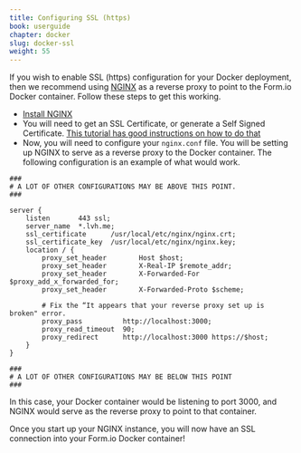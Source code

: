 ```yaml
---
title: Configuring SSL (https)
book: userguide
chapter: docker
slug: docker-ssl
weight: 55
---
```

If you wish to enable SSL (https) configuration for your Docker deployment, then we recommend using [NGINX](https://www.nginx.com) as a reverse proxy to point to the Form.io Docker container. Follow these steps to get this working.

 - [Install NGINX](https://www.nginx.com/resources/admin-guide/installing-nginx-open-source/)
 - You will need to get an SSL Certificate, or generate a Self Signed Certificate. [This tutorial has good instructions on how to do that](https://www.digitalocean.com/community/tutorials/how-to-create-an-ssl-certificate-on-nginx-for-ubuntu-14-04)
 - Now, you will need to configure your `nginx.conf` file. You will be setting up NGINX to serve as a reverse proxy to the Docker container. The following configuration is an example of what would work.

```
###
# A LOT OF OTHER CONFIGURATIONS MAY BE ABOVE THIS POINT.
###

server {
    listen       443 ssl;
    server_name  *.lvh.me;
    ssl_certificate      /usr/local/etc/nginx/nginx.crt;
    ssl_certificate_key  /usr/local/etc/nginx/nginx.key;
    location / {
        proxy_set_header        Host $host;
        proxy_set_header        X-Real-IP $remote_addr;
        proxy_set_header        X-Forwarded-For $proxy_add_x_forwarded_for;
        proxy_set_header        X-Forwarded-Proto $scheme;

        # Fix the “It appears that your reverse proxy set up is broken" error.
        proxy_pass          http://localhost:3000;
        proxy_read_timeout  90;
        proxy_redirect      http://localhost:3000 https://$host;
    }
}

###
# A LOT OF OTHER CONFIGURATIONS MAY BE BELOW THIS POINT
###
```

In this case, your Docker container would be listening to port 3000, and NGINX would serve as the reverse proxy to point to that container.

Once you start up your NGINX instance, you will now have an SSL connection into your Form.io Docker container!